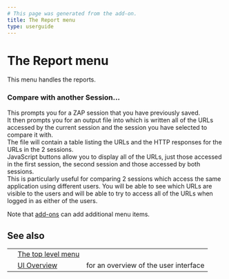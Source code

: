 ```yaml
---
# This page was generated from the add-on.
title: The Report menu
type: userguide
---
```


# The Report menu

This menu handles the reports.

### Compare with another Session...

This prompts you for a ZAP session that you have previously saved.   
It then prompts you for an output file into which is written all of the URLs accessed by the current session and the session you have selected to compare it with.  
The file will contain a table listing the URLs and the HTTP responses for the URLs in the 2 sessions.  
JavaScript buttons allow you to display all of the URLs, just those accessed in the first session, the second session and those accessed by both sessions.  
This is particularly useful for comparing 2 sessions which access the same application using different users. You will be able to see which URLs are visible to the users and will be able to try to access all of the URLs when logged in as either of the users.


Note that [add-ons](/docs/desktop/start/features/addons/) can add additional menu items.

## See also

|   |                                                |                                       |
|---|------------------------------------------------|---------------------------------------|
|   | [The top level menu](/docs/desktop/ui/tlmenu/) |                                       |
|   | [UI Overview](/docs/desktop/ui/)               | for an overview of the user interface |
